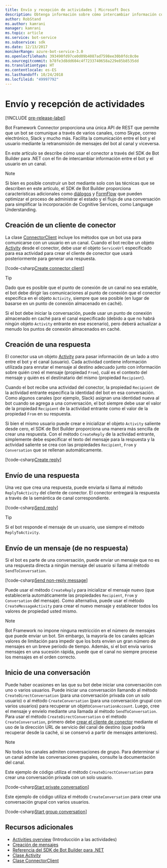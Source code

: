 ```yaml
---
title: Envío y recepción de actividades | Microsoft Docs
description: Obtenga información sobre cómo intercambiar información con un usuario a través de diversos canales con el servicio Connector a través del SDK de Bot Builder para. NET.
author: RobStand
ms.author: kamrani
manager: kamrani
ms.topic: article
ms.service: bot-service
ms.subservice: sdk
ms.date: 12/13/2017
monikerRange: azure-bot-service-3.0
ms.openlocfilehash: 393490fd97ce0d09b4087ad7598ee30b0fdc8c0e
ms.sourcegitcommit: b78fe3d8dd604c4f7233740658a229e85b8535dd
ms.translationtype: HT
ms.contentlocale: es-ES
ms.lasthandoff: 10/24/2018
ms.locfileid: "49997792"
---
```

# <a name="send-and-receive-activities"></a>Envío y recepción de actividades

[!INCLUDE [pre-release-label](../includes/pre-release-label-v3.md)]

Bot Framework Connector proporciona una única API de REST que permite que un bot se comunique a través de varios canales, como Skype, correo electrónico, Slack y mucho más. Facilita la comunicación entre el bot y el usuario mediante la retransmisión de mensajes del bot al canal y viceversa. 

En este artículo se describe cómo usar el conector a través del SDK de Bot Builder para .NET con el fin de intercambiar información entre el bot y el usuario en un canal. 

> [!NOTE]
> Si bien es posible construir un bot mediante solo con las técnicas que se describen en este artículo, el SDK de Bot Builder proporciona características adicionales como [diálogos](bot-builder-dotnet-dialogs.md) y [FormFlow](bot-builder-dotnet-formflow.md) que pueden optimizar el proceso de administrar el estado y el flujo de una conversación para simplificar la incorporación de Cognitive Services, como Language Understanding.

## <a name="create-a-connector-client"></a>Creación de un cliente de conector

La clase [ConnectorClient][ConnectorClient] incluye los métodos que un bot usa para comunicarse con un usuario en un canal. Cuando el bot recibe un objeto <a href="https://docs.botframework.com/en-us/csharp/builder/sdkreference/dc/d2f/class_microsoft_1_1_bot_1_1_connector_1_1_activity.html" target="_blank">Activity</a> desde el conector, debe usar el objeto `ServiceUrl` especificado para esa actividad para crear el cliente de conector que usará posteriormente para generar una respuesta. 

[!code-csharp[Create connector client](../includes/code/dotnet-send-and-receive.cs#createConnectorClient)]

> [!TIP]
> Dado que es posible que el punto de conexión de un canal no sea estable, el bot debe dirigir las comunicaciones al punto de conexión que el conector especifica en el objeto `Activity`, siempre que sea posible (en lugar de basarse en un punto de conexión almacenado en caché). 
>
> Si el bot debe iniciar la conversación, puede usar un punto de conexión almacenado en caché para el canal especificado (debido a que no habrá ningún objeto `Activity` entrante en ese escenario), pero deberá actualizar a menudo los puntos de conexión almacenados en caché. 

## <a id="create-reply"></a> Creación de una respuesta

El conector usa un objeto [Activity](bot-builder-dotnet-activities.md) para pasar información de un lado a otro entre el bot y el canal (usuario). Cada actividad contiene información utilizada para enrutar el mensaje al destino adecuado junto con información sobre quién creó el mensaje (propiedad `From`), cuál es el contexto del mensaje y quién es el destinatario del mismo (propiedad `Recipient`).

Cuando el bot recibe una actividad del conector, la propiedad `Recipient` de la actividad entrante especifica la identidad del bot en esa conversación. Como algunos canales (por ejemplo, Slack) asignan una identidad nueva al bot cuando se agrega a una conversación, el bot siempre debe usar el valor de la propiedad `Recipient` de la actividad entrante como el valor de la propiedad `From` en su respuesta.

Si bien el mismo usuario puede crear e inicializar el objeto `Activity` saliente desde cero, el SDK de Bot Builder proporciona una manera más sencilla de crear una respuesta. Con el método `CreateReply` de la actividad entrante, simplemente debe especificar el texto del mensaje para la respuesta y la actividad saliente se crea con las propiedades `Recipient`, `From` y `Conversation` que se rellenan automáticamente.

[!code-csharp[Create reply](../includes/code/dotnet-send-and-receive.cs#createReply)]

## <a name="send-a-reply"></a>Envío de una respuesta

Una vez que crea una respuesta, puede enviarla si llama al método `ReplyToActivity` del cliente de conector. El conector entregará la respuesta a través de la semántica de canal correspondiente. 

[!code-csharp[Send reply](../includes/code/dotnet-send-and-receive.cs#sendReply)]

> [!TIP]
> Si el bot responde el mensaje de un usuario, use siempre el método `ReplyToActivity`.

## <a name="send-a-non-reply-message"></a>Envío de un mensaje (de no respuesta) 

Si el bot es parte de una conversación, puede enviar un mensaje que no es una respuesta directa a ningún mensaje del usuario si llama al método `SendToConversation`. 

[!code-csharp[Send non-reply message](../includes/code/dotnet-send-and-receive.cs#sendNonReplyMessage)]

Puede usar el método `CreateReply` para inicializar el mensaje nuevo (que establecería automáticamente las propiedades `Recipient`, `From` y `Conversation` del mensaje). Como alternativa, puede usar el método `CreateMessageActivity` para crear el nuevo mensaje y establecer todos los valores de propiedad usted mismo.

> [!NOTE]
> Bot Framework no impone ninguna restricción en el número de mensajes que puede enviar un bot. Sin embargo, la mayoría de los canales aplican valores de limitación para impedir que los bots envíen un gran número de mensajes en un breve período de tiempo. Además, si el bot envía varios mensajes en una sucesión rápida, puede que el canal no siempre procese los mensajes en el orden correcto.

## <a name="start-a-conversation"></a>Inicio de una conversación

Puede haber ocasiones en las que su bot debe iniciar una conversación con uno o varios usuarios. Puede iniciar una conversación llamando al método `CreateDirectConversation` (para una conversación privada con un solo usuario) o al método `CreateConversation` (para una conversación grupal con varios usuarios) para recuperar un objeto`ConversationAccount`. Luego, cree el mensaje y envíelo mediante una llamada al método `SendToConversation`. Para usar el método `CreateDirectConversation` o el método `CreateConversation`, primero debe [crear el cliente de conector](#create-a-connector-client) mediante el uso de la dirección URL de servicio del canal de destino (que podría recuperar desde la caché, si se conservó a partir de mensajes anteriores). 

> [!NOTE]
> No todos los canales admiten conversaciones de grupo. Para determinar si un canal admite las conversaciones grupales, consulte la documentación del canal.

Este ejemplo de código utiliza el método `CreateDirectConversation` para crear una conversación privada con un solo usuario.

[!code-csharp[Start private conversation](../includes/code/dotnet-send-and-receive.cs#startPrivateConversation)]

Este ejemplo de código utiliza el método `CreateConversation` para crear una conversación grupal con varios usuarios.

[!code-csharp[Start group conversation](../includes/code/dotnet-send-and-receive.cs#startGroupConversation)]

## <a name="additional-resources"></a>Recursos adicionales

- [Activities overview](bot-builder-dotnet-activities.md) (Introducción a las actividades)
- [Creación de mensajes](bot-builder-dotnet-create-messages.md)
- <a href="/dotnet/api/?view=botbuilder-3.11.0" target="_blank">Referencia del SDK de Bot Builder para .NET</a>
- <a href="https://docs.botframework.com/en-us/csharp/builder/sdkreference/dc/d2f/class_microsoft_1_1_bot_1_1_connector_1_1_activity.html" target="_blank">Clase Activity</a>
- <a href="/dotnet/api/microsoft.bot.connector.connectorclient" target="_blank">Clase ConnectorClient</a>

[ConnectorClient]: /dotnet/api/microsoft.bot.connector.connectorclient

